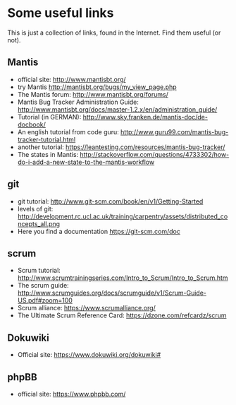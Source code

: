 Some useful links
=================
This is just a collection of links, found in the Internet. Find them useful (or not).


Mantis
------
* official site:
  <http://www.mantisbt.org/>
* try Mantis
  <http://mantisbt.org/bugs/my_view_page.php>
* The Mantis forum:
  <http://www.mantisbt.org/forums/>
* Mantis Bug Tracker Administration Guide:
  <http://www.mantisbt.org/docs/master-1.2.x/en/administration_guide/>
* Tutorial (in GERMAN):
  <http://www.sky.franken.de/mantis-doc/de-docbook/>
* An english tutorial from code guru:
  <http://www.guru99.com/mantis-bug-tracker-tutorial.html>
* another tutorial:
  <https://leantesting.com/resources/mantis-bug-tracker/>
* The states in Mantis:
  <http://stackoverflow.com/questions/4733302/how-do-i-add-a-new-state-to-the-mantis-workflow>
  
git
---
* git tutorial:
  <http://www.git-scm.com/book/en/v1/Getting-Started>
* levels of git:
  <http://development.rc.ucl.ac.uk/training/carpentry/assets/distributed_concepts_all.png>
* Here you find a documentation
  <https://git-scm.com/doc>


scrum
-----
* Scrum tutorial:
  <http://www.scrumtrainingseries.com/Intro_to_Scrum/Intro_to_Scrum.htm>
* The scrum guide:
  <http://www.scrumguides.org/docs/scrumguide/v1/Scrum-Guide-US.pdf#zoom=100>
* Scrum alliance:
  <https://www.scrumalliance.org/>
* The Ultimate Scrum Reference Card:
  <https://dzone.com/refcardz/scrum>
  
  
Dokuwiki
--------
* Official site:
  <https://www.dokuwiki.org/dokuwiki#>

phpBB
-----
* official site:
  <https://www.phpbb.com/>


